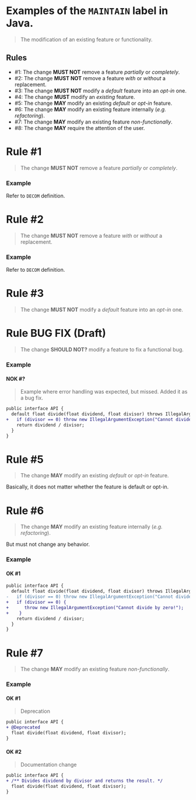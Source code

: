 # Examples of the `MAINTAIN` label in Java.
> The modification of an existing feature or functionality.

## Rules
- #1: The change **MUST NOT** remove a feature _partially_ or _completely_.
- #2: The change **MUST NOT** remove a feature _with_ or _without_ a replacement.
- #3: The change **MUST NOT** modify a _default_ feature into an _opt-in_ one.
- #4: The change **MUST** modify an _existing_ feature.
- #5: The change **MAY** modify an existing _default_ or _opt-in_ feature.
- #6: The change **MAY** modify an existing feature internally (_e.g. refactoring_).
- #7: The change **MAY** modify an existing feature _non-functionally_.
- #8: The change **MAY** require the attention of the user.

# Rule #1
> The change **MUST NOT** remove a feature _partially_ or _completely_.

### Example
Refer to `DECOM` definition.

# Rule #2
> The change **MUST NOT** remove a feature _with_ or _without_ a replacement.

### Example
Refer to `DECOM` definition.

# Rule #3
> The change **MUST NOT** modify a _default_ feature into an _opt-in_ one.


# Rule BUG FIX (Draft)
> The change **SHOULD NOT?** modify a feature to fix a functional bug.

### Example
#### NOK #?
> Example where error handling was expected, but missed. Added it as a bug fix.

```diff
public interface API {
  default float divide(float dividend, float divisor) throws IllegalArgumentException {
+   if (divisor == 0) throw new IllegalArgumentException("Cannot divide by zero!");
    return dividend / divisor;
  }
}
```

# Rule #5
> The change **MAY** modify an existing _default_ or _opt-in_ feature.

Basically, it does not matter whether the feature is default or opt-in.

# Rule #6
> The change **MAY** modify an existing feature internally (_e.g. refactoring_).

But must not change any behavior.

### Example
#### OK #1
```diff
public interface API {
  default float divide(float dividend, float divisor) throws IllegalArgumentException {
-   if (divisor == 0) throw new IllegalArgumentException("Cannot divide by zero!");
+   if (divisor == 0) {
+      throw new IllegalArgumentException("Cannot divide by zero!");
+    }
    return dividend / divisor;
  }
}
```


# Rule #7
> The change **MAY** modify an existing feature _non-functionally_.

### Example
#### OK #1
> Deprecation
```diff
public interface API {
+ @Deprecated
  float divide(float dividend, float divisor);
}
```
#### OK #2
> Documentation change
```diff
public interface API {
+ /** Divides dividend by divisor and returns the result. */
  float divide(float dividend, float divisor);
}
```













